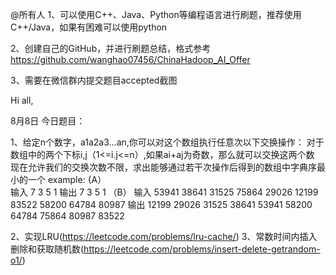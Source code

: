 @所有人
1、可以使用C++、Java、Python等编程语言进行刷题，推荐使用C++/Java，如果有困难可以使用python

2、创建自己的GitHub，并进行刷题总结，格式参考
https://github.com/wanghao07456/ChinaHadoop_AI_Offer

3、需要在微信群内提交题目accepted截图

Hi all,

8月8日
今日题目：

1、给定n个数字，a1a2a3…an,你可以对这个数组执行任意次以下交换操作：
对于数组中的两个下标i,j（1<=i.j<=n）,如果ai+aj为奇数，那么就可以交换这两个数
现在允许我们的交换次数不限，求出能够通过若干次操作后得到的数组中字典序最小的一个
example:
  {A）  
    输入 7 3 5 1    输出 7 3 5 1
（B）
    输入 53941 38641 31525 75864 29026 12199 83522 58200 64784 80987
    输出 12199 29026 31525 38641 53941 58200 64784 75864 80987 83522 

2、实现LRU(https://leetcode.com/problems/lru-cache/)
3、常数时间内插入删除和获取随机数(https://leetcode.com/problems/insert-delete-getrandom-o1/)
